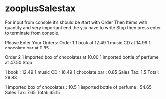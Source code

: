 # zooplusSalestax
For input from console it’s should be start with Order Then Items with quantity and very important end the you have to write Stop then press enter to terminate from console. 

Please Enter Your Orders: 
Order 1
1 book at 12.49
1 music CD at 14.99
1 chocolate bar at 0.85

Order 2
1 imported box of chocolates at 10.00
1 imported bottle of perfume at 47.50
Stop

1 book : 12.49
1 music CD : 16.49
1 chocolate bar : 0.85
Sales Tax: 1.5
Total: 29.83

1 imported box of chocolates : 10.5
1 imported bottle of perfume : 54.65
Sales Tax: 7.65
Total: 65.15
